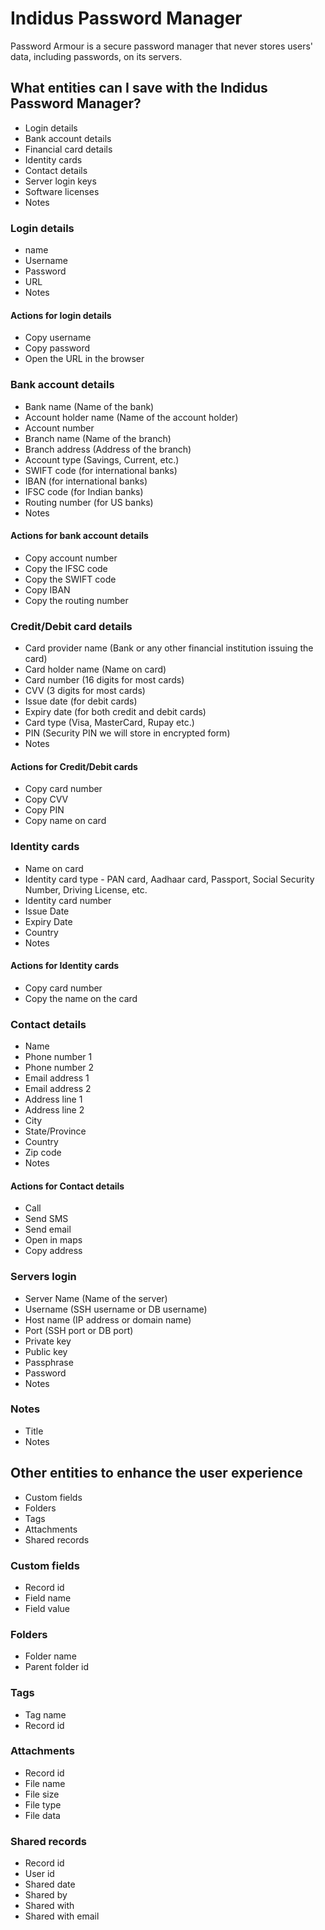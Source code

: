 # Indidus Password Manager

Password Armour is a secure password manager that never stores users' data, including passwords, on its servers.

## What entities can I save with the Indidus Password Manager?

- Login details
- Bank account details
- Financial card details
- Identity cards
- Contact details
- Server login keys
- Software licenses
- Notes

### Login details

- name
- Username
- Password
- URL
- Notes

#### Actions for login details

- Copy username
- Copy password
- Open the URL in the browser

### Bank account details

- Bank name (Name of the bank)
- Account holder name (Name of the account holder)
- Account number
- Branch name (Name of the branch)
- Branch address (Address of the branch)
- Account type (Savings, Current, etc.)
- SWIFT code (for international banks)
- IBAN (for international banks)
- IFSC code (for Indian banks)
- Routing number (for US banks)
- Notes

#### Actions for bank account details

- Copy account number
- Copy the IFSC code
- Copy the SWIFT code
- Copy IBAN
- Copy the routing number

### Credit/Debit card details

- Card provider name (Bank or any other financial institution issuing the card)
- Card holder name (Name on card)
- Card number (16 digits for most cards)
- CVV (3 digits for most cards)
- Issue date (for debit cards)
- Expiry date (for both credit and debit cards)
- Card type (Visa, MasterCard, Rupay etc.)
- PIN (Security PIN we will store in encrypted form)
- Notes

#### Actions for Credit/Debit cards

- Copy card number
- Copy CVV
- Copy PIN
- Copy name on card

### Identity cards

- Name on card
- Identity card type - PAN card, Aadhaar card, Passport, Social Security Number, Driving License, etc.
- Identity card number
- Issue Date
- Expiry Date
- Country
- Notes

#### Actions for Identity cards

- Copy card number
- Copy the name on the card

### Contact details

- Name
- Phone number 1
- Phone number 2
- Email address 1
- Email address 2
- Address line 1
- Address line 2
- City
- State/Province
- Country
- Zip code
- Notes

#### Actions for Contact details

- Call
- Send SMS
- Send email
- Open in maps
- Copy address

### Servers login

- Server Name (Name of the server)
- Username (SSH username or DB username)
- Host name (IP address or domain name)
- Port (SSH port or DB port)
- Private key
- Public key
- Passphrase
- Password
- Notes

### Notes

- Title
- Notes

## Other entities to enhance the user experience

- Custom fields
- Folders
- Tags
- Attachments
- Shared records

### Custom fields

- Record id
- Field name
- Field value

### Folders

- Folder name
- Parent folder id

### Tags

- Tag name
- Record id

### Attachments

- Record id
- File name
- File size
- File type
- File data

### Shared records

- Record id
- User id
- Shared date
- Shared by
- Shared with
- Shared with email
